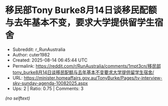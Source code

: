 # 移民部Tony Burke8月14日谈移民配额与去年基本不变，要求大学提供留学生宿舍

- Subreddit: r_RunAustralia
- Author: cuter1982
- Created: 2025-08-14 06:45:44 UTC
- Permalink: https://reddit.com/r/RunAustralia/comments/1mpt3cn/移民部tony_burke8月14日谈移民配额与去年基本不变要求大学提供留学生宿舍/
- URL: https://minister.homeaffairs.gov.au/TonyBurke/Pages/tv-interview-sky-sunday-agenda-10082025.aspx
- Ups: 2 | Ratio: 0.75 | Comments: 3

_(no selftext)_
